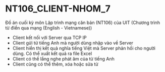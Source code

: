 # NT106_CLIENT-NHOM_7
Đồ án cuối kỳ môn Lập trình mạng căn bản (NT106) của UIT (Chương trình từ điển qua mạng (English - Vietnamese))
- Client kết nối với Server qua TCP IP
- Client gửi từ tiếng Anh mà người dùng nhập vào về Server
- Client hiển thị kết quả nghĩa tiếng Việt mà Server phản hồi cho người dùng. Có thể xuất kết quả ra file Excel
- Client có thể lắng nghe phát âm của từ tiếng Anh
- Client cũng có thể thêm, xóa hoặc sửa từ 
